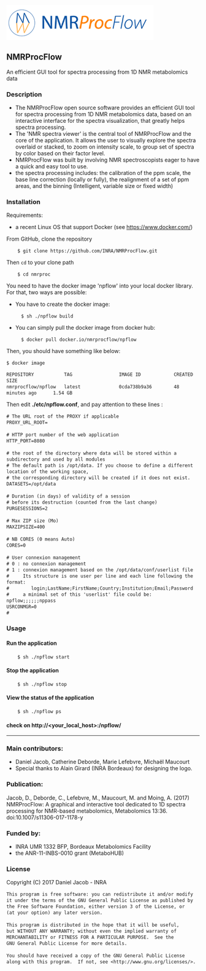 ![logo](nmrpf_logo_full.png)
## NMRProcFlow

An efficient GUI tool for spectra processing from 1D NMR metabolomics data

### Description

* The NMRProcFlow open source software provides an efficient GUI tool for spectra processing from 1D NMR metabolomics data, based on an interactive interface for the spectra visualization, that greatly helps spectra processing. 
* The 'NMR spectra viewer' is the central tool of NMRProcFlow and the core of the application. It allows the user to visually explore the spectra overlaid or stacked, to zoom on intensity scale, to group set of spectra by color based on their factor level.
* NMRProcFlow was built by involving NMR spectroscopists eager to have a quick and easy tool to use.
* the spectra processing includes: the calibration of the ppm scale, the base line correction (locally or  fully), the realignment of a set of ppm areas, and the binning (Intelligent, variable size or fixed width)


### Installation

Requirements:

* a recent Linux OS that support Docker (see https://www.docker.com/)


From GitHub, clone the repository

```
    $ git clone https://github.com/INRA/NMRProcFlow.git
```

Then `cd` to your clone path

```
    $ cd nmrproc
```

You need to have the docker image 'npflow' into your local docker library. For that, two ways are possible:

* You have to create the docker image:

		$ sh ./npflow build


* You can simply pull the docker image from docker hub:

		$ docker pull docker.io/nmrprocflow/npflow

Then, you should have something like below:

	$ docker image
```
REPOSITORY           TAG                 IMAGE ID            CREATED             SIZE
nmrprocflow/npflow   latest              0cda738b9a36        48 minutes ago      1.54 GB
```

Then edit **./etc/npflow.conf**, and pay attention to these lines :

```
# The URL root of the PROXY if applicable
PROXY_URL_ROOT=

# HTTP port number of the web application
HTTP_PORT=8080

# the root of the directory where data will be stored within a subdirectory and used by all modules
# The default path is /opt/data. If you choose to define a different location of the working space, 
# the corresponding directory will be created if it does not exist.
DATASETS=/opt/data

# Duration (in days) of validity of a session 
# before its destruction (counted from the last change)
PURGESESSIONS=2

# Max ZIP size (Mo)
MAXZIPSIZE=400

# NB CORES (0 means Auto)
CORES=0

# User connexion management
# 0 : no connexion management
# 1 : connexion management based on the /opt/data/conf/userlist file
#     Its structure is one user per line and each line following the format:
#        login;LastName;FirstName;Country;Institution;Email;Password
#     a minimal set of this 'userlist' file could be: npflow;;;;;;nppass
USRCONMGR=0
#
```


### Usage

#### Run the application

```
    $ sh ./npflow start
```

#### Stop the application

```
    $ sh ./npflow stop
```


#### View the status of the application

```
    $ sh ./npflow ps
```


#### check on http://<your_local_host>:<port>/npflow/



---


### Main contributors:

* Daniel Jacob, Catherine Deborde, Marie Lefebvre, Michaël Maucourt
* Special thanks to Alain Girard (INRA Bordeaux) for designing the logo.

### Publication:

Jacob, D., Deborde, C., Lefebvre, M., Maucourt, M. and Moing, A. (2017) NMRProcFlow: A graphical and interactive tool dedicated to 1D spectra processing for NMR-based metabolomics, Metabolomics 13:36. doi:10.1007/s11306-017-1178-y

### Funded by:

* INRA UMR 1332 BFP, Bordeaux Metabolomics Facility
* the ANR-11-INBS-0010 grant (MetaboHUB)

### License

Copyright (C) 2017  Daniel Jacob - INRA 

    This program is free software: you can redistribute it and/or modify
    it under the terms of the GNU General Public License as published by
    the Free Software Foundation, either version 3 of the License, or
    (at your option) any later version.

    This program is distributed in the hope that it will be useful,
    but WITHOUT ANY WARRANTY; without even the implied warranty of
    MERCHANTABILITY or FITNESS FOR A PARTICULAR PURPOSE.  See the
    GNU General Public License for more details.

    You should have received a copy of the GNU General Public License
    along with this program.  If not, see <http://www.gnu.org/licenses/>.
